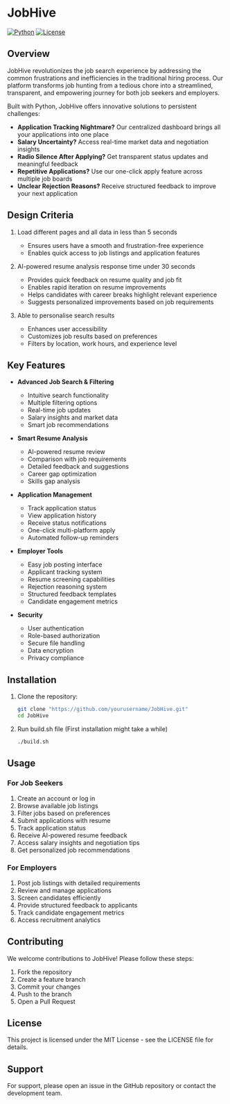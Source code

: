 # JobHive

[![Python](https://img.shields.io/badge/python-3.6%2B-blue.svg)](https://www.python.org/downloads/)
[![License](https://img.shields.io/badge/license-MIT-green.svg)](https://opensource.org/licenses/MIT)

## Overview

JobHive revolutionizes the job search experience by addressing the common frustrations and inefficiencies in the traditional hiring process. Our platform transforms job hunting from a tedious chore into a streamlined, transparent, and empowering journey for both job seekers and employers.

Built with Python, JobHive offers innovative solutions to persistent challenges:
- **Application Tracking Nightmare?** Our centralized dashboard brings all your applications into one place
- **Salary Uncertainty?** Access real-time market data and negotiation insights
- **Radio Silence After Applying?** Get transparent status updates and meaningful feedback
- **Repetitive Applications?** Use our one-click apply feature across multiple job boards
- **Unclear Rejection Reasons?** Receive structured feedback to improve your next application

## Design Criteria

1. Load different pages and all data in less than 5 seconds
   - Ensures users have a smooth and frustration-free experience
   - Enables quick access to job listings and application features

2. AI-powered resume analysis response time under 30 seconds
   - Provides quick feedback on resume quality and job fit
   - Enables rapid iteration on resume improvements
   - Helps candidates with career breaks highlight relevant experience
   - Suggests personalized improvements based on job requirements

3. Able to personalise search results
   - Enhances user accessibility
   - Customizes job results based on preferences
   - Filters by location, work hours, and experience level

## Key Features

- **Advanced Job Search & Filtering**
  - Intuitive search functionality
  - Multiple filtering options
  - Real-time job updates
  - Salary insights and market data
  - Smart job recommendations

- **Smart Resume Analysis**
  - AI-powered resume review
  - Comparison with job requirements
  - Detailed feedback and suggestions
  - Career gap optimization
  - Skills gap analysis

- **Application Management**
  - Track application status
  - View application history
  - Receive status notifications
  - One-click multi-platform apply
  - Automated follow-up reminders

- **Employer Tools**
  - Easy job posting interface
  - Applicant tracking system
  - Resume screening capabilities
  - Rejection reasoning system
  - Structured feedback templates
  - Candidate engagement metrics

- **Security**
  - User authentication
  - Role-based authorization
  - Secure file handling
  - Data encryption
  - Privacy compliance

## Installation

1. Clone the repository:
   ```bash
   git clone "https://github.com/yourusername/JobHive.git"
   cd JobHive
   ```

2. Run build.sh file (First installation might take a while)
   ```bash
   ./build.sh
   ```

## Usage

### For Job Seekers

1. Create an account or log in
2. Browse available job listings
3. Filter jobs based on preferences
4. Submit applications with resume
5. Track application status
6. Receive AI-powered resume feedback
7. Access salary insights and negotiation tips
8. Get personalized job recommendations

### For Employers

1. Post job listings with detailed requirements
2. Review and manage applications
3. Screen candidates efficiently
4. Provide structured feedback to applicants
5. Track candidate engagement metrics
6. Access recruitment analytics

## Contributing

We welcome contributions to JobHive! Please follow these steps:

1. Fork the repository
2. Create a feature branch
3. Commit your changes
4. Push to the branch
5. Open a Pull Request

## License

This project is licensed under the MIT License - see the LICENSE file for details.

## Support

For support, please open an issue in the GitHub repository or contact the development team.